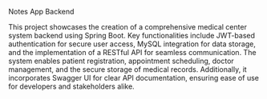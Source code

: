 Notes App Backend


This project showcases the creation of a comprehensive medical center system backend using Spring Boot. Key functionalities include JWT-based authentication for secure user access, MySQL integration for data storage, and the implementation of a RESTful API for seamless communication. The system enables patient registration, appointment scheduling, doctor management, and the secure storage of medical records. Additionally, it incorporates Swagger UI for clear API documentation, ensuring ease of use for developers and stakeholders alike.
